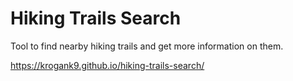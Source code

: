 # Hiking Trails Search

Tool to find nearby hiking trails and get more information on them.

https://krogank9.github.io/hiking-trails-search/

